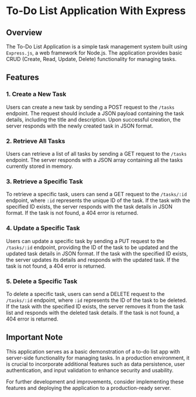 # To-Do List Application With Express

## Overview

The To-Do List Application is a simple task management system built using `Express.js`, a web framework for Node.js.
The application provides basic CRUD (Create, Read, Update, Delete) functionality for managing tasks.
## Features

### 1. Create a New Task

Users can create a new task by sending a POST request to the `/tasks` endpoint. The request should include a JSON payload containing the task details, including the title and description. Upon successful creation, the server responds with the newly created task in JSON format.


### 2. Retrieve All Tasks

Users can retrieve a list of all tasks by sending a GET request to the `/tasks` endpoint. The server responds with a JSON array containing all the tasks currently stored in memory.


### 3. Retrieve a Specific Task

To retrieve a specific task, users can send a GET request to the `/tasks/:id` endpoint, where `:id` represents the unique ID of the task. If the task with the specified ID exists, the server responds with the task details in JSON format. If the task is not found, a 404 error is returned.


### 4. Update a Specific Task

Users can update a specific task by sending a PUT request to the `/tasks/:id` endpoint, providing the ID of the task to be updated and the updated task details in JSON format. If the task with the specified ID exists, the server updates its details and responds with the updated task. If the task is not found, a 404 error is returned.


### 5. Delete a Specific Task

To delete a specific task, users can send a DELETE request to the `/tasks/:id` endpoint, where `:id` represents the ID of the task to be deleted. If the task with the specified ID exists, the server removes it from the task list and responds with the deleted task details. If the task is not found, a 404 error is returned.



## Important Note

This application serves as a basic demonstration of a to-do list app with server-side functionality for managing tasks. In a production environment, it is crucial to incorporate additional features such as data persistence, user authentication, and input validation to enhance security and usability.

For further development and improvements, consider implementing these features and deploying the application to a production-ready server.
